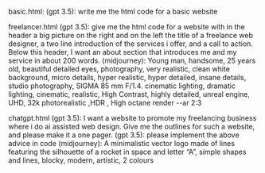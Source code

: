 basic.html:
(gpt 3.5): write me the html code for a basic website

freelancer.html
(gpt 3.5): give me the html code for a website with in the header a big picture on the right and on the left the title of a freelance web designer, a two line introduction of the services i offer, and a call to action. Below this header, I want an about section that introduces me and my service in about 200 words.
(midjourney): Young man, handsome, 25 years old, beautiful detailed eyes, photography, very realistic, clean white background, micro details, hyper realistic, hyper detailed, insane details, studio photography, SIGMA 85 mm F/1.4. cinematic lighting, dramatic lighting, cinematic, realistic, High Contrast, highly detailed, unreal engine, UHD, 32k photorealistic ,HDR , High octane render --ar 2:3

chatgpt.html
(gpt 3.5): I want a website to promote my freelancing business where i do ai assisted web design. Give me the outlines for such a website, and please make it a one pager.
(gpt 3.5): please implement the above advice in code
(midjourney): A minimalistic vector logo made of lines featuring the silhouette of a rocket in space and letter “A”, simple shapes and lines, blocky, modern, artistic, 2 colours
